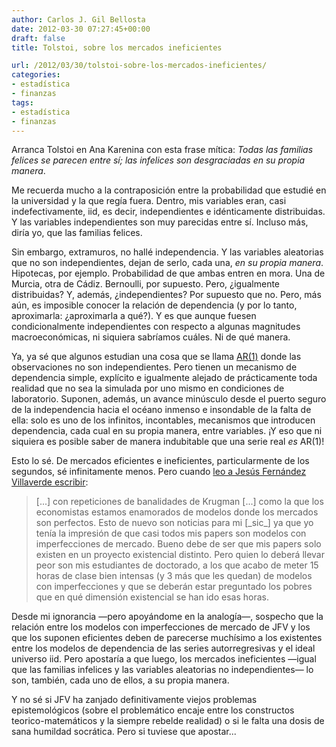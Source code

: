 ```yaml
---
author: Carlos J. Gil Bellosta
date: 2012-03-30 07:27:45+00:00
draft: false
title: Tolstoi, sobre los mercados ineficientes

url: /2012/03/30/tolstoi-sobre-los-mercados-ineficientes/
categories:
- estadística
- finanzas
tags:
- estadística
- finanzas
---
```


Arranca Tolstoi en Ana Karenina con esta frase mítica: _Todas las familias felices se parecen entre sí; las infelices son desgraciadas en su propia manera_.

Me recuerda mucho a la contraposición entre la probabilidad que estudié en la universidad y la que regía fuera. Dentro, mis variables eran, casi indefectivamente, iid, es decir, independientes e idénticamente distribuidas. Y las variables independientes son muy parecidas entre sí. Incluso más, diría yo, que las familias felices.

Sin embargo, extramuros, no hallé independencia. Y las variables aleatorias que no son independientes, dejan de serlo, cada una, _en su propia manera_. Hipotecas, por ejemplo. Probabilidad de que ambas entren en mora. Una de Murcia, otra de Cádiz. Bernoulli, por supuesto. Pero, ¿igualmente distribuidas? Y, además, ¿independientes? Por supuesto que no. Pero, más aún, es imposible conocer la relación de dependencia (y por lo tanto, aproximarla: ¿aproximarla a qué?). Y es que aunque fuesen condicionalmente independientes con respecto a algunas magnitudes macroeconómicas, ni siquiera sabríamos cuáles. Ni de qué manera.

Ya, ya sé que algunos estudian una cosa que se llama [AR(1)](http://es.wikipedia.org/wiki/Modelo_autorregresivo_de_media_m%C3%B3vil#Modelo_autorregresivo) donde las observaciones no son independientes. Pero tienen un mecanismo de dependencia simple, explícito e igualmente alejado de prácticamente toda realidad que no sea la simulada por uno mismo en condiciones de laboratorio. Suponen, además, un avance minúsculo desde el puerto seguro de la independencia hacia el océano inmenso e insondable de la falta de ella: solo es uno de los infinitos, incontables, mecanismos que introducen dependencia, cada cual en su propia manera, entre variables. ¡Y eso que ni siquiera es posible saber de manera indubitable que una serie real _es_ AR(1)!

Esto lo sé. De mercados eficientes e ineficientes, particularmente de los segundos, sé infinitamente menos. Pero cuando [leo a Jesús Fernández Villaverde escribir](http://www.fedeablogs.net/economia/?p=19216):



<blockquote>[...] con repeticiones de banalidades de Krugman [...] como la que los economistas estamos enamorados de modelos donde los mercados son perfectos. Esto de nuevo son noticias para mi [_sic_] ya que yo tenía la impresión de que casi todos mis papers son modelos con imperfecciones de mercado. Bueno debe de ser que mis papers solo existen en un proyecto existencial distinto. Pero quien lo deberá llevar peor son mis estudiantes de doctorado, a los que acabo de meter 15 horas de clase bien intensas (y 3 más que les quedan) de modelos con imperfecciones y que se deberán estar preguntado los pobres que en qué dimensión existencial se han ido esas horas.</blockquote>



Desde mi ignorancia —pero apoyándome en la analogía—, sospecho que la relación entre los modelos con  imperfecciones de mercado de JFV y los que los suponen eficientes deben de parecerse muchísimo a los existentes entre los modelos de dependencia de las series autorregresivas y el ideal universo iid. Pero apostaría a que luego, los mercados ineficientes —igual que las familias infelices y las variables aleatorias no independientes— lo son, también, cada uno de ellos, a su propia manera.

Y no sé si JFV ha zanjado definitivamente viejos problemas epistemológicos (sobre el problemático encaje entre los constructos teorico-matemáticos y la siempre rebelde realidad) o si le falta una dosis de sana humildad socrática. Pero si tuviese que apostar...
